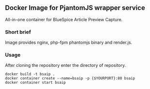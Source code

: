 ## Docker Image for PjantomJS wrapper service

All-in-one container for BlueSpice Article Preview Capture.

### Short brief
Image provides nginx, php-fpm phantomjs binary and render.js.

### Usage

After cloning the repository enter the directory of repository.

    docker build -t bsaip .
    docker container create --name=bsaip -p {$YOURPORT}:80 bsaip
    docker container start bsaip
